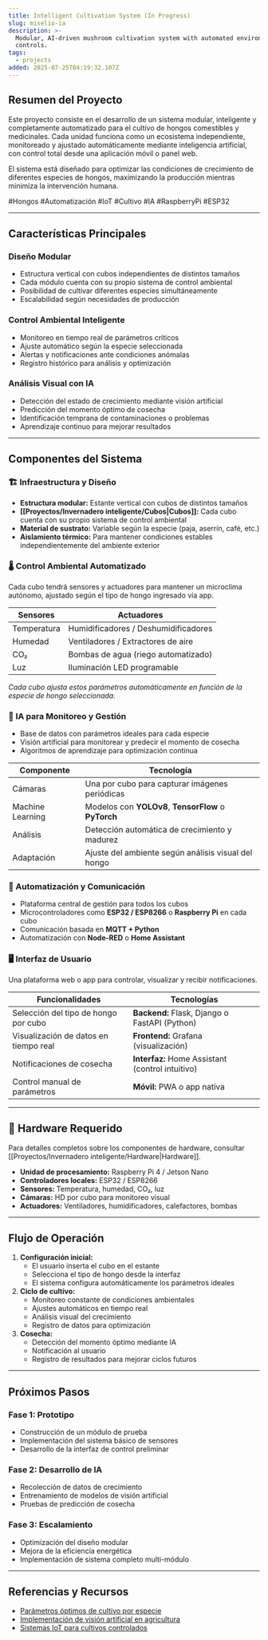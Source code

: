 ```yaml
---
title: Intelligent Cultivation System (In Progress)
slug: miselio-ia
description: >-
  Modular, AI-driven mushroom cultivation system with automated environmental
  controls.
tags:
  - projects
added: 2025-07-25T04:19:32.107Z
---
```


## Resumen del Proyecto

Este proyecto consiste en el desarrollo de un sistema modular, inteligente y completamente automatizado para el cultivo de hongos comestibles y medicinales. Cada unidad funciona como un ecosistema independiente, monitoreado y ajustado automáticamente mediante inteligencia artificial, con control total desde una aplicación móvil o panel web.

El sistema está diseñado para optimizar las condiciones de crecimiento de diferentes especies de hongos, maximizando la producción mientras minimiza la intervención humana.

\#Hongos #Automatización #IoT #Cultivo #IA #RaspberryPi #ESP32

***

## Características Principales

### Diseño Modular

* Estructura vertical con cubos independientes de distintos tamaños
* Cada módulo cuenta con su propio sistema de control ambiental
* Posibilidad de cultivar diferentes especies simultáneamente
* Escalabilidad según necesidades de producción

### Control Ambiental Inteligente

* Monitoreo en tiempo real de parámetros críticos
* Ajuste automático según la especie seleccionada
* Alertas y notificaciones ante condiciones anómalas
* Registro histórico para análisis y optimización

### Análisis Visual con IA

* Detección del estado de crecimiento mediante visión artificial
* Predicción del momento óptimo de cosecha
* Identificación temprana de contaminaciones o problemas
* Aprendizaje continuo para mejorar resultados

***

## Componentes del Sistema

### 🏗️ Infraestructura y Diseño

* **Estructura modular:** Estante vertical con cubos de distintos tamaños
* **\[\[Proyectos/Invernadero inteligente/Cubos|Cubos]]:** Cada cubo cuenta con su propio sistema de control ambiental
* **Material de sustrato:** Variable según la especie (paja, aserrín, café, etc.)
* **Aislamiento térmico:** Para mantener condiciones estables independientemente del ambiente exterior

### 🌡️ Control Ambiental Automatizado

Cada cubo tendrá sensores y actuadores para mantener un microclima autónomo, ajustado según el tipo de hongo ingresado vía app.

| Sensores    | Actuadores                           |
| ----------- | ------------------------------------ |
| Temperatura | Humidificadores / Deshumidificadores |
| Humedad     | Ventiladores / Extractores de aire   |
| CO₂         | Bombas de agua (riego automatizado)  |
| Luz         | Iluminación LED programable          |

*Cada cubo ajusta estos parámetros automáticamente en función de la especie de hongo seleccionada.*

### 🤖 IA para Monitoreo y Gestión

* Base de datos con parámetros ideales para cada especie
* Visión artificial para monitorear y predecir el momento de cosecha
* Algoritmos de aprendizaje para optimización continua

| Componente       | Tecnología                                           |
| ---------------- | ---------------------------------------------------- |
| Cámaras          | Una por cubo para capturar imágenes periódicas       |
| Machine Learning | Modelos con **YOLOv8**, **TensorFlow** o **PyTorch** |
| Análisis         | Detección automática de crecimiento y madurez        |
| Adaptación       | Ajuste del ambiente según análisis visual del hongo  |

### 🔁 Automatización y Comunicación

* Plataforma central de gestión para todos los cubos
* Microcontroladores como **ESP32 / ESP8266** o **Raspberry Pi** en cada cubo
* Comunicación basada en **MQTT + Python**
* Automatización con **Node-RED** o **Home Assistant**

### 🖥️ Interfaz de Usuario

Una plataforma web o app para controlar, visualizar y recibir notificaciones.

| Funcionalidades                       | Tecnologías                                      |
| ------------------------------------- | ------------------------------------------------ |
| Selección del tipo de hongo por cubo  | **Backend:** Flask, Django o FastAPI (Python)    |
| Visualización de datos en tiempo real | **Frontend:** Grafana (visualización)            |
| Notificaciones de cosecha             | **Interfaz:** Home Assistant (control intuitivo) |
| Control manual de parámetros          | **Móvil:** PWA o app nativa                      |

***

## 🧩 Hardware Requerido

Para detalles completos sobre los componentes de hardware, consultar \[\[Proyectos/Invernadero inteligente/Hardware|Hardware]].

* **Unidad de procesamiento:** Raspberry Pi 4 / Jetson Nano
* **Controladores locales:** ESP32 / ESP8266
* **Sensores:** Temperatura, humedad, CO₂, luz
* **Cámaras:** HD por cubo para monitoreo visual
* **Actuadores:** Ventiladores, humidificadores, calefactores, bombas

***

## Flujo de Operación

1. **Configuración inicial:**
   * El usuario inserta el cubo en el estante
   * Selecciona el tipo de hongo desde la interfaz
   * El sistema configura automáticamente los parámetros ideales
2. **Ciclo de cultivo:**
   * Monitoreo constante de condiciones ambientales
   * Ajustes automáticos en tiempo real
   * Análisis visual del crecimiento
   * Registro de datos para optimización
3. **Cosecha:**
   * Detección del momento óptimo mediante IA
   * Notificación al usuario
   * Registro de resultados para mejorar ciclos futuros

***

## Próximos Pasos

### Fase 1: Prototipo

* Construcción de un módulo de prueba
* Implementación del sistema básico de sensores
* Desarrollo de la interfaz de control preliminar

### Fase 2: Desarrollo de IA

* Recolección de datos de crecimiento
* Entrenamiento de modelos de visión artificial
* Pruebas de predicción de cosecha

### Fase 3: Escalamiento

* Optimización del diseño modular
* Mejora de la eficiencia energética
* Implementación de sistema completo multi-módulo

***

## Referencias y Recursos

* [Parámetros óptimos de cultivo por especie](https://fungi.com/blogs/articles/the-parameters-of-mushroom-cultivation)
* [Implementación de visión artificial en agricultura](https://www.mdpi.com/2073-4395/10/5/728)
* [Sistemas IoT para cultivos controlados](https://www.sciencedirect.com/science/article/pii/S2214317320300360)
